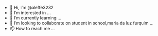 - 👋 Hi, I’m @aleffe3232
- 👀 I’m interested in ...
- 🌱 I’m currently learning ...
- 💞️ I’m looking to collaborate on student in school,maria da luz furquim ...
- 📫 How to reach me ...

<!---
aleffe3232/aleffe3232 is a ✨ special ✨ repository because its `README.md` (this file) appears on your GitHub profile.
You can click the Preview link to take a look at your changes.
--->
